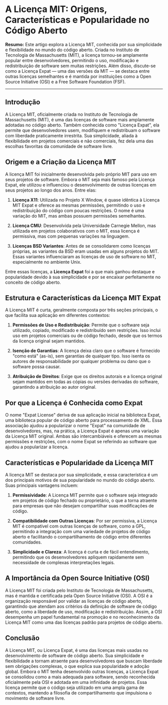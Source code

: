 # A Licença MIT: Origens, Características e Popularidade no Código Aberto

**Resumo:** Este artigo explora a Licença MIT, conhecida por sua simplicidade e
flexibilidade no mundo do código aberto. Criada no Instituto de Tecnologia de
Massachusetts (MIT), a licença tornou-se amplamente popular entre desenvolvedores,
permitindo o uso, modificação e redistribuição de software sem muitas restrições.
Além disso, discute-se como a Licença Expat — uma das versões da MIT — se destaca
entre outras licenças semelhantes e é mantida por instituições como a Open Source
Initiative (OSI) e a Free Software Foundation (FSF).

---

## Introdução

A Licença MIT, oficialmente criada no Instituto de Tecnologia de Massachusetts
(MIT), é uma das licenças de software mais amplamente adotadas no código aberto.
Também conhecida como "Licença Expat", ela permite que desenvolvedores usem,
modifiquem e redistribuam o software com liberdade praticamente irrestrita. Sua
simplicidade, aliada à flexibilidade em projetos comerciais e não comerciais, fez
dela uma das escolhas favoritas da comunidade de software livre.

## Origem e a Criação da Licença MIT

A licença MIT foi inicialmente desenvolvida pelo próprio MIT para uso em seus
projetos de software. Embora o MIT seja mais famoso pela Licença Expat, ele utilizou
e influenciou o desenvolvimento de outras licenças em seus projetos ao longo dos
anos. Entre elas:

1. **Licença X11**: Utilizada no Projeto X Window, é quase idêntica à Licença MIT
   Expat e oferece as mesmas permissões, permitindo o uso e redistribuição do código
   com poucas restrições. O nome é uma variação do MIT, mas ambas possuem permissões
   semelhantes.

2. **Licença CMU**: Desenvolvida pela Universidade Carnegie Mellon, mas utilizada em
   projetos colaborativos com o MIT, essa licença é permissiva, mas com pequenas
   variações na linguagem.

3. **Licenças BSD Variantes**: Antes de se consolidarem como licenças próprias, as
   variantes da BSD eram usadas em alguns projetos do MIT. Essas variantes influenciaram
   as licenças de uso de software no MIT, especialmente no ambiente Unix.

Entre essas licenças, a **Licença Expat** foi a que mais ganhou destaque e popularidade
devido à sua simplicidade e por se encaixar perfeitamente no conceito de código aberto.

## Estrutura e Características da Licença MIT Expat

A Licença MIT é curta, geralmente composta por três seções principais, o que facilita
sua aplicação em diferentes contextos:

1. **Permissões de Uso e Redistribuição**: Permite que o software seja utilizado,
   copiado, modificado e redistribuído sem restrições. Isso inclui uso em projetos
   comerciais ou de código fechado, desde que os termos da licença original sejam
   mantidos.

2. **Isenção de Garantias**: A licença deixa claro que o software é fornecido "como
   está" (as-is), sem garantias de qualquer tipo. Isso isenta os autores de
   responsabilidade por qualquer problema ou dano que o software possa causar.

3. **Atribuição de Direitos**: Exige que os direitos autorais e a licença original
   sejam mantidos em todas as cópias ou versões derivadas do software, garantindo a
   atribuição ao autor original.

## Por que a Licença é Conhecida como Expat

O nome "Expat License" deriva de sua aplicação inicial na biblioteca Expat, uma
biblioteca popular de código aberto para processamento de XML. Essa associação ajudou a
popularizar o nome "Expat" na comunidade de desenvolvedores, mas, na prática, a Licença
Expat é apenas uma variação da Licença MIT original. Ambas são intercambiáveis e
oferecem as mesmas permissões e restrições, com o nome Expat se referindo ao software
que ajudou a popularizar a licença.

## Características e Popularidade da Licença MIT

A licença MIT se destaca por sua simplicidade, e essa característica é um dos principais
motivos de sua popularidade no mundo do código aberto. Suas principais vantagens incluem:

1. **Permissividade**: A Licença MIT permite que o software seja integrado em projetos
   de código fechado ou proprietário, o que a torna atraente para empresas que não
   desejam compartilhar suas modificações de código.

2. **Compatibilidade com Outras Licenças**: Por ser permissiva, a Licença MIT é
   compatível com outras licenças de software, como a GPL, permitindo a integração com
   uma variedade de projetos de código aberto e facilitando o compartilhamento de código
   entre diferentes comunidades.

3. **Simplicidade e Clareza**: A licença é curta e de fácil entendimento, permitindo que
   os desenvolvedores apliquem rapidamente sem necessidade de complexas interpretações
   legais.

## A Importância da Open Source Initiative (OSI)

A Licença MIT foi criada pelo Instituto de Tecnologia de Massachusetts, mas é mantida e
certificada pela Open Source Initiative (OSI). A OSI é a organização responsável por
validar as licenças de código aberto, garantindo que atendam aos critérios da definição
de software de código aberto, como a liberdade de uso, modificação e redistribuição.
Assim, a OSI desempenha um papel fundamental na promoção e no reconhecimento da Licença
MIT como uma das licenças padrão para projetos de código aberto.

## Conclusão

A Licença MIT, ou Licença Expat, é uma das licenças mais usadas no desenvolvimento de
software de código aberto. Sua simplicidade e flexibilidade a tornam atraente para
desenvolvedores que buscam liberdade sem obrigações complexas, o que explica sua
popularidade e adoção global. Embora o MIT tenha desenvolvido outras licenças, a Licença
Expat se consolidou como a mais adequada para software, sendo reconhecida oficialmente
pela OSI e adotada em uma infinidade de projetos. Essa licença permite que o código seja
utilizado em uma ampla gama de contextos, mantendo a filosofia de compartilhamento que
impulsiona o movimento de software livre.
